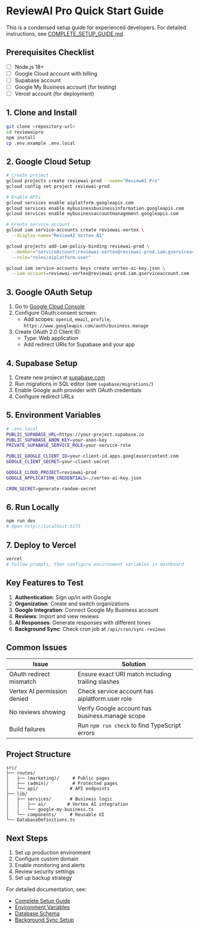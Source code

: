 # ReviewAI Pro Quick Start Guide

This is a condensed setup guide for experienced developers. For detailed instructions, see [COMPLETE_SETUP_GUIDE.md](COMPLETE_SETUP_GUIDE.md).

## Prerequisites Checklist

- [ ] Node.js 18+
- [ ] Google Cloud account with billing
- [ ] Supabase account
- [ ] Google My Business account (for testing)
- [ ] Vercel account (for deployment)

## 1. Clone and Install

```bash
git clone <repository-url>
cd reviewaipro
npm install
cp .env.example .env.local
```

## 2. Google Cloud Setup

```bash
# Create project
gcloud projects create reviewai-prod --name="ReviewAI Pro"
gcloud config set project reviewai-prod

# Enable APIs
gcloud services enable aiplatform.googleapis.com
gcloud services enable mybusinessbusinessinformation.googleapis.com
gcloud services enable mybusinessaccountmanagement.googleapis.com

# Create service account
gcloud iam service-accounts create reviewai-vertex \
  --display-name="ReviewAI Vertex AI"

gcloud projects add-iam-policy-binding reviewai-prod \
  --member="serviceAccount:reviewai-vertex@reviewai-prod.iam.gserviceaccount.com" \
  --role="roles/aiplatform.user"

gcloud iam service-accounts keys create vertex-ai-key.json \
  --iam-account=reviewai-vertex@reviewai-prod.iam.gserviceaccount.com
```

## 3. Google OAuth Setup

1. Go to [Google Cloud Console](https://console.cloud.google.com/apis/credentials)
2. Configure OAuth consent screen:
   - Add scopes: `openid`, `email`, `profile`, `https://www.googleapis.com/auth/business.manage`
3. Create OAuth 2.0 Client ID:
   - Type: Web application
   - Add redirect URIs for Supabase and your app

## 4. Supabase Setup

1. Create new project at [supabase.com](https://supabase.com)
2. Run migrations in SQL editor (see `supabase/migrations/`)
3. Enable Google auth provider with OAuth credentials
4. Configure redirect URLs

## 5. Environment Variables

```bash
# .env.local
PUBLIC_SUPABASE_URL=https://your-project.supabase.co
PUBLIC_SUPABASE_ANON_KEY=your-anon-key
PRIVATE_SUPABASE_SERVICE_ROLE=your-service-role

PUBLIC_GOOGLE_CLIENT_ID=your-client-id.apps.googleusercontent.com
GOOGLE_CLIENT_SECRET=your-client-secret

GOOGLE_CLOUD_PROJECT=reviewai-prod
GOOGLE_APPLICATION_CREDENTIALS=./vertex-ai-key.json

CRON_SECRET=generate-random-secret
```

## 6. Run Locally

```bash
npm run dev
# Open http://localhost:5173
```

## 7. Deploy to Vercel

```bash
vercel
# Follow prompts, then configure environment variables in dashboard
```

## Key Features to Test

1. **Authentication**: Sign up/in with Google
2. **Organization**: Create and switch organizations
3. **Google Integration**: Connect Google My Business account
4. **Reviews**: Import and view reviews
5. **AI Responses**: Generate responses with different tones
6. **Background Sync**: Check cron job at `/api/cron/sync-reviews`

## Common Issues

| Issue                       | Solution                                          |
| --------------------------- | ------------------------------------------------- |
| OAuth redirect mismatch     | Ensure exact URI match including trailing slashes |
| Vertex AI permission denied | Check service account has aiplatform.user role    |
| No reviews showing          | Verify Google account has business.manage scope   |
| Build failures              | Run `npm run check` to find TypeScript errors     |

## Project Structure

```
src/
├── routes/
│   ├── (marketing)/     # Public pages
│   ├── (admin)/         # Protected pages
│   └── api/            # API endpoints
├── lib/
│   ├── services/       # Business logic
│   │   ├── ai/        # Vertex AI integration
│   │   └── google-my-business.ts
│   └── components/     # Reusable UI
└── DatabaseDefinitions.ts
```

## Next Steps

1. Set up production environment
2. Configure custom domain
3. Enable monitoring and alerts
4. Review security settings
5. Set up backup strategy

For detailed documentation, see:

- [Complete Setup Guide](COMPLETE_SETUP_GUIDE.md)
- [Environment Variables](ENVIRONMENT_VARIABLES.md)
- [Database Schema](DATABASE_SCHEMA.md)
- [Background Sync Setup](BACKGROUND_SYNC_SETUP.md)
